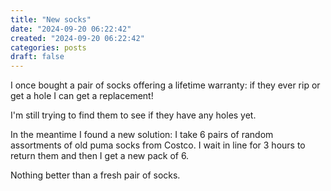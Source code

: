 ```yaml
---
title: "New socks"
date: "2024-09-20 06:22:42"  
created: "2024-09-20 06:22:42"
categories: posts  
draft: false
---
```

I once bought a pair of socks offering a lifetime warranty: if they ever rip or get a hole I can get a replacement!

I'm still trying to find them to see if they have any holes yet. 

In the meantime I found a new solution: I take 6 pairs of random assortments of old puma socks from Costco. I wait in line for 3 hours to return them and then I get a new pack of 6. 

Nothing better than a fresh pair of socks. 